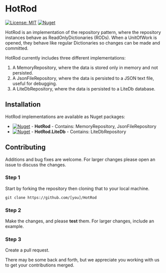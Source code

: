 # HotRod

[![License: MIT](https://img.shields.io/badge/License-MIT-yellow.svg)](https://github.com/michaelpduda/HotRod/blob/main/LICENSE.md)
[![Nuget](https://img.shields.io/nuget/v/HotRod)](https://www.nuget.org/packages/HotRod/)

HotRod is an implementation of the repository pattern, where the repository instances behave as ReadOnlyDictionaries (RODs). When a UnitOfWork is opened, they behave like regular Dictionaries so changes can be made and committed.

HotRod currently includes three different implementations:

1. A MemoryRepository, where the data is stored only in memory and not persisted.
2. A JsonFileRepository, where the data is persisted to a JSON text file, useful for debugging.
3. A LiteDbRepository, where the data is persisted to a LiteDb database.

## Installation

HotRod implementations are available as Nuget packages:

* [![Nuget](https://img.shields.io/nuget/v/HotRod)](https://www.nuget.org/packages/HotRod/) - **HotRod** - Contains: MemoryRepository, JsonFileRepository
* [![Nuget](https://img.shields.io/nuget/v/HotRod.LiteDb)](https://www.nuget.org/packages/HotRod.LiteDb/) - **HotRod.LiteDb** - Contains: LiteDbRepository

## Contributing

Additions and bug fixes are welcome. For larger changes please open an issue to discuss the changes.

### Step 1

Start by forking the repository then cloning that to your local machine.

```
git clone https://github.com/[you]/HotRod
```

### Step 2

Make the changes, and please **test** them. For larger changes, include an example.

### Step 3

Create a pull request.

There may be some back and forth, but we appreciate you working with us to get your contributions merged.
